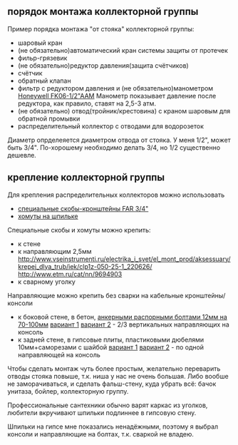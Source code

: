## порядок монтажа коллекторной группы

Пример порядка монтажа "от стояка" коллекторной группы:
  * шаровый кран
  * (не обязательно)автоматический кран системы защиты от протечек
  * фильр-грязевик
  * (не обязательно)редуктор давления(защита счётчиков)
  * счётчик
  * обратный клапан
  * фильтр с редуктором давления и (не обязательно)манометром [Honeywell FK06-1/2"AAМ](http://www.stelmarket.ru/katalog/honeywell_5.htm) Манометр показывает давление после редуктора, как правило, ставят на 2,5-3 атм.
  * (не обязательно) отвод(тройник/крестовина) с краном шаровым для обратной промывки
  * распределительный коллектор с отводами для водорозеток

Диаметр опрделеяется диаметром отвода от стояка. У меня 1/2", может быть 3/4". По-хорошему необходимо делать 3/4, но 1/2 существенно дешевле.


## крепление коллекторной группы

Для крепления распределительных коллекторов можно использовать 
   * [специальные скобы-кронштейны FAR 3/4"](http://www.stelmarket.ru/katalog/far/kol126.htm)
   * [хомуты на шпильке](http://www.san-detal.ru/homut-34-2528-mm-p-1305.html)

Специальные скобы и хомуты можно крепить:
  * к стене
  * к направляющим 2,5мм http://www.vseinstrumenti.ru/electrika_i_svet/el_mont_prod/aksessuary/krepej_dlya_trub/iek/clp1z-050-25-1_220626/ http://www.etm.ru/cat/nn/9694903
  * к сварному уголку

Направляющие можно крепить без сварки на кабельные кронштейны/консоли
  * к боковой стене, в бетон, [анкерными распорными болтами 12мм на 70-100мм](http://www.etm.ru/cat/nn/1618644/) [вариант 1](http://www.etm.ru/cat/nn/9863290/) [вариант 2](http://www.etm.ru/cat/nn/9693798/) - 2/3 вертикальных направляющих на консоль
  * к задней стене, в гипсовые плиты, пластиковыми дюбелями 10мм+саморезами с шайбой [вариант 1](http://www.etm.ru/cat/nn/9677882/) [вариант 2](http://www.etm.ru/cat/nn/9817034/) - по одной направляющей на консоль

Чтобы сделать монтаж чуть более простым, желательно переварить отводы стояка повыше, т.к. ниша у нас не очень большая. Либо вообше не заморачиваться, и сделать фальш-стену, куда убрать всё: бачок унитаза, бойлер, коллекторную группу.

Профессиональные сантехники обычно варят каркас из уголков, любители вкручивают шпильки подлиннее в гипсовую стену.

Шпильки на гипсе мне показались ненадёжными, поэтому я выбрал консоли и направляющие на болтах, т.к. сваркой не владею.
